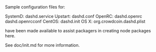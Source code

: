 Sample configuration files for:

SystemD: dashd.service
Upstart: dashd.conf
OpenRC:  dashd.openrc
         dashd.openrcconf
CentOS:  dashd.init
OS X:    org.crowdcoin.dashd.plist

have been made available to assist packagers in creating node packages here.

See doc/init.md for more information.
